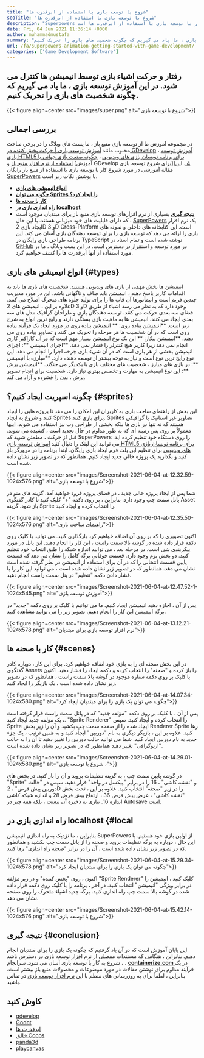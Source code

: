 ```yaml
---
title: "شروع با توسعه بازی با استفاده از ابرقدرت ها" 
seoTitle: "شروع با توسعه بازی با استفاده از ابرقدرت ها" 
description: "Superpowers یک سازنده بازی سه بعدی منبع باز با همکاری زمان واقعی است. این آموزش در مورد شروع کار با توسعه بازی با استفاده از ابرقدرت ها است." 
date: Fri, 04 Jun 2021 11:36:14 +0000
author: muhammadmustafa
summary: "رفتار و حرکت اشیاء بازی توسط انیمیشن ها کنترل می شود. در این آموزش توسعه بازی ، ما یاد می گیریم که چگونه شخصیت های بازی را تحریک کنیم." 
url: /fa/superpowers-animation-getting-started-with-game-development/
categories: ['Game Development Software']
---
```


## رفتار و حرکت اشیاء بازی توسط انیمیشن ها کنترل می شود. در این آموزش توسعه بازی ، ما یاد می گیریم که چگونه شخصیت های بازی را تحریک کنیم.

{{< figure align=center src="images/super.png" alt="شروع با توسعه بازی">}}


## **بررسی اجمالی**
در مجموعه آموزش ما از توسعه بازی منبع باز ، ما پست های وبلاگ را در برخی مباحث محبوب مانند [آموزش توسعه بازی | حرکت پخش کننده در GDevelop][1] ، [آموزش توسعه بازی HTML5 برای برنامه نویسان بازی های ویدیویی][2] ، [چگونه صنعت بازی جهانی با استفاده از نرم افزار منبع باز][3] و [آموزش GDevelop برای شروع توسعه بازی]][4 ]. این مقاله آموزشی در مورد شروع کار با توسعه بازی با استفاده از منبع باز رایگان [SuperPowers][5] با پوشش نکات زیر است.
  * **[انواع انیمیشن های بازی][6]**
  * **[چگونه می توان Sprites را ایجاد کرد؟][7]**
  * **[کار با صحنه ها][8]**
  * **[راه اندازی بازی در localhost][9]**
  * **[نتیجه گیری][10]**
بسیاری از نرم افزارهای توسعه بازی منبع باز برای مبتدیان موجود است که دارای قابلیت های خود میزبانی هستند. با این حال ، [SuperPowers][5] یک نرم افزار ایجاد بازی 2D و 3D Cross-Platform است. این کتابخانه های داخلی و نمونه های بازی را ارائه می دهد که توسعه بازی را برای توسعه دهندگان بازی آسان می کند. این برنامه طراحی بازی رایگان در TypeScript نوشته شده است و تمام اسناد در [GitHub][11] در مورد توسعه و استقرار در دسترس است. در این پست وبلاگ ، ما در مورد استفاده از آنها ابرقدرت ها را کشف خواهیم کرد.

## انواع انیمیشن های بازی   {#types}
انیمیشن ها بخش مهمی از بازی های ویدیویی هستند. شخصیت های بازی ها باید به اقدامات کاربر پاسخ دهند ، انیمیشن باید صاف و ناگهانی باشد. این در مورد مدیریت چندین فریم است و انیماتورها آن قاب ها را برای تولید جلوه های متحرک اصلاح می کنند. علاوه بر این ، انیمیشن های 2D و 3D وجود دارد که به نظر می رسد اشیاء از طریق فضای سه بعدی حرکت می کنند. توسعه دهندگان بازی و طراحان گرافیک مدل های سه بعدی ایجاد می کنند. انیمیشن ها به ماهیت بازی بستگی دارند و رایج ترین انواع به شرح زیر است.
**انیمیشن پیاده روی: ** انیمیشن پیاده روی در مورد ایجاد یک فرآیند پیاده روی است که در آن شخصیت ها هر مرحله را تحریک می کنند و تصاویر پیاده روی می دهند.
**انیمیشن بیکار: ** این یک نوع انیمیشن بسیار مهم است که در آن کاراکتر کاری انجام نمی دهد زیرا کاربر هیچ کنترلر را فشار نمی دهد.
**اجرای انیمیشن **: اجرای انیمیشن بخشی از هر بازی است که در آن شیء بازی چرخه اجرا را انجام می دهد. این نوع رایج ترین نوع است و نیاز به توجه بیشتر از توسعه دهنده دارد.
**مبارزه با انیمیشن **: در بازی های مبارز ، شخصیت های مختلف بازی با یکدیگر می جنگند.
**انیمیشن پرش **: این نوع انیمیشن به مهارت و تخصص بهتری نیاز دارد. شخصیت برای انجام تصویر پرش ، بدن را فشرده و آزاد می کند.

## چگونه اسپریت ایجاد کنیم؟   {#sprites}
این بخش از راهنمای ساخت بازی به کاربران این امکان را می دهد تا پروژه هایی را ایجاد کنند و شروع به ایجاد Sprites برای بازی کنند. Sprites تصاویر غیر استاتیک یا گرافیکی هستند که نه تنها در بازی ها بلکه بخشی از طراحی وب نیز استفاده می شوند. اینها معمولاً بر روی پس زمینه ای که به طور مداوم در حال تجدید است ، کشیده می شوند.
قبل از حرکت ، مطمئن شوید که SuperPowers را روی دستگاه خود تنظیم کرده اید. می توانید این لینک را دنبال کنید [آموزش توسعه بازی HTML5 برای برنامه نویسان بازی های ویدیویی][2] برای تنظیم این پلت فرم ایجاد بازی رایگان.
ابتدا برنامه را در مرورگر باز کنید و بگذارید یک پروژه خالی جدید ایجاد کنیم. همانطور که در تصویر زیر نشان داده شده است.

{{< figure align=center src="images/Screenshot-2021-06-04-at-12.32.59-1024x576.png" alt="شروع با توسعه بازی">}}

شما پس از ایجاد پروژه خالی جدید ، در فضای پروژه فرود خواهید آمد. گزینه های منو در پانل سمت چپ وجود دارد. بنابراین ، بر روی دکمه "+" کلیک کنید تا کادر گفتگوی Asset باز شود. گزینه Sprite را انتخاب کرده و ایجاد کنید.

{{< figure align=center src="images/Screenshot-2021-06-04-at-12.35.50-1024x576.png" alt="راهنمای ساخت بازی">}}

اکنون تصویری را که بر روی آن اضافه خواهیم کرد بارگذاری کنید. می توانید با کلیک روی دکمه قرار داده شده در گوشه بالا سمت راست ، این کار را انجام دهید. این پانل در مورد پیکربندی شی است.
در مرحله بعد ، می توانید اندازه شبکه را طبق انتخاب خود تنظیم کنید. دو بخش بوم وجود دارد. قسمت فوقانی برگه کامل را نشان می دهد که قسمت پایین قسمت انتخابی را که در آن برای استفاده از انیمیشن در نظر گرفته شده است نشان می دهد. همانطور که در تصویر زیر نشان داده شده است ، می توانید این کار را با فشار دادن دکمه "تنظیم" در پنل سمت راست انجام دهید.

{{< figure align=center src="images/Screenshot-2021-06-04-at-12.47.52-1-1024x545.png" alt="آموزش توسعه بازی">}}

پس از آن ، اجازه دهید انیمیشن ایجاد کنیم. ما می توانیم با کلیک بر روی دکمه "جدید" در برگه انیمیشن این کار را انجام دهیم. تصویر زیر را می توانید مشاهده کنید.

{{< figure align=center src="images/Screenshot-2021-06-04-at-13.12.21-1024x578.png" alt="نرم افزار توسعه بازی برای مبتدیان">}}


## کار با صحنه ها   {#scenes}
در این بخش صحنه ای را به بازی خود اضافه خواهیم کرد. برای این کار ، دوباره کادر گفتگوی Assets را باز کرده و "صحنه" را انتخاب کرده و دکمه ایجاد را فشار دهید. اکنون با کلیک بر روی دکمه ستاره موجود در گوشه بالا سمت راست ، همانطور که در تصویر زیر نشان داده شده است ، یک بازیگر را ایجاد کنید.

{{< figure align=center src="images/Screenshot-2021-06-04-at-14.07.34-1024x580.png" alt="چگونه می توان یک بازی را برای مبتدیان ایجاد کرد">}}

پس از آن ، با کلیک بر روی دکمه "مؤلفه جدید" که در پانل سمت راست قرار گرفته است ، یک مؤلفه جدید ایجاد کنید. "Sprite Renderer" را انتخاب کرده و ایجاد کنید. سپس Sprite ایجاد شده را از صفحه سمت چپ بکشید و آن را زیر بخش Renderer Sprite رها کنید. علاوه بر این ، بازیگر دیگری به نام "دوربین" ایجاد کنید و به همین ترتیب ، یک جزء جدید به نام دوربین ایجاد کنید.
شما می توانید حالت دوربین را تغییر دهید تا آن را به حالت "ارتوگرافی" تغییر دهید همانطور که در تصویر زیر نشان داده شده است.

{{< figure align=center src="images/Screenshot-2021-06-04-at-14.29.01-1024x580.png" alt="شروع با توسعه بازی ،">}}

در گوشه پایین سمت چپ ، به گزینه تنظیمات بروید و آن را باز کنید. در بخش های "Sprite" و "نقشه کاشی" ، 16 را در برابر "پیکسل در واحد" قرار دهید. سپس در "حالت دوربین پیش فرض" ، 2D را در زیر "صحنه" انتخاب کنید. علاوه بر این ، تحت بخش "نقشه کاشی" ، عرض پیش فرض 36 ، ارتفاع پیش فرض 28 و اندازه شبکه کاشی اندازه 16. نیازی به ذخیره آن نیست ، بلکه همه چیز در Autosave است.

## راه اندازی بازی در localhost   {#local
بنابراین ، ما نزدیک به راه اندازی انیمیشن SuperPowers از اولین بازی خود هستیم. با این حال ، دوباره به برگه تنظیمات بروید و صحنه را از پانل سمت چپ بکشید و همانطور که در تصویر زیر نشان داده شده است ، آن را در برابر "صحنه راه اندازی" رها کنید.

{{< figure align=center src="images/Screenshot-2021-06-04-at-15.29.34-1024x578.png" alt="چگونه می توان یک بازی را برای مبتدیان ایجاد کرد">}}

اکنون ، روی "پخش کننده" و در زیر مؤلفه "Sprite Renderer" کلیک کنید ، انیمیشن را در برابر ویژگی "انیمیشن" انتخاب کنید. در آخر ، برنامه را با کلیک روی دکمه قرار داده شده در گوشه بالا سمت چپ راه اندازی کنید. برگه جدید اشیاء متحرک را روی صفحه نشان می دهد.

{{< figure align=center src="images/Screenshot-2021-06-04-at-15.42.14-1024x576.png" alt="شروع با توسعه بازی">}}


## نتیجه گیری   {#conclusion}
این پایان آموزش است که در آن یاد گرفتیم که چگونه یک بازی را برای مبتدیان انجام دهیم. بنابراین ، هنگامی که مستندات مفصلی از نرم افزار توسعه بازی در دسترس باشد ، شروع به کار با توسعه بازی آسان می شود. سرانجام ، [**containerize.com** ][12] در یک فرآیند مداوم برای نوشتن مقالات در مورد موضوعات و محصولات منبع باز بیشتر است. بنابراین ، لطفاً برای به روزرسانی های منظم با این [نرم افزار توسعه بازی][13] در تماس باشید.

## کاوش کنید
  * [gdevelop][14]
  * [Godot][15]
  * [ابرقدرت ها][5]
  * [خالق Cocos][16]
  * [panda3d][17]
  * [playcanvas][18]

  
[1]: https://blog.containerize.com/game-development-software/game-development-tutorial-player-movement-in-gdevelop/
[2]: https://blog.containerize.com/2021/05/19/html5-game-development-tutorial-for-video-game-programmers/
[3]: https://blog.containerize.com/game-development-software/how-global-gaming-market-leveraging-open-source-software/
[4]: https://blog.containerize.com/game-development-software/game-development-tutorial-player-movement-in-gdevelop/
[5]: https://products.containerize.com/game-development-software/superpowers/
[6]: #types
[7]: #sprites
[8]: #scenes
[9]: #local
[10]: #Conclusion
[11]: https://github.com/superpowers/superpowers-core
[12]: https://www.containerize.com/
[13]: https://products.containerize.com/game-development-software/
[14]: https://products.containerize.com/game-development-software/gdevelop/
[15]: https://products.containerize.com/game-development-software/godot/
[16]: https://products.containerize.com/game-development-software/cocos-creator/
[17]: https://products.containerize.com/game-development-software/panda3d/
[18]: https://products.containerize.com/game-development-software/playcanvas/
